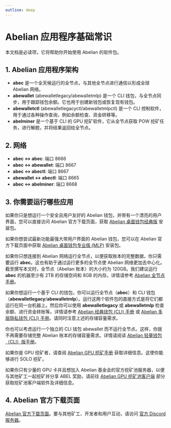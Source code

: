 ```yaml
---
outline: deep
---
```


# Abelian 应用程序基础常识

本文档是必读项，它将帮助你开始使用 Abelian 的软件包。

## 1. Abelian 应用程序架构

- **abec** 是一个全天候运行的全节点，与其他全节点进行通信以形成全球 Abelian 网络。
- **abewallet** (abewalletlegacy/abewalletmlp) 是一个 CLI 钱包，与全节点同步，用于跟踪钱包余额。它也用于创建新钱包或恢复现有钱包。
- **abewalletctl** (abewalletlegacyctl/abewalletmlpctl) 是一个 CLI 控制软件，用于通过各种操作查询，例如余额检查、资金转移等。
- **abelminer** 是一个基于 CLI 的 GPU 挖矿软件，它从全节点获取 POW 挖矿任务，进行解题，并将结果返回给全节点。

## 2. 网络

- **abec <-> abec**: 端口 8666
- **abec <-> abewallet**: 端口 8667
- **abec <-> abectl**: 端口 8667
- **abewallet <-> abectl**: 端口 8665
- **abec <-> abelminer**: 端口 8668

## 3. 你需要运行哪些应用

如果你只是想运行一个安全且用户友好的 Abelian 钱包，并带有一个漂亮的用户界面，您可以直接访问 Abelian 官方下载页面，获取 [Abelian 桌面钱包经典版](/zh/downloads/latest#abelian-桌面钱包经典版) 安装包。

如果你想尝试最新功能最强大带用户界面的 Abelian 钱包，您可以在 Abelian 官方下载页面中获取 [Abelian 桌面钱包专业版 (MLP)](/zh/downloads/latest#abelian-桌面钱包专业版-mlp) 安装包。

如果你只想连接到 Abelian 网络运行全节点，以便获取账本的完整数据，你只需要运行 **abec**。这也有助于通过运行更多的全节点使 Abelian 网络更加去中心化。截至撰写本文时，全节点（Abelian 账本）的大小约为 120GB。我们建议运行 **abec** 的机器至少有 2TB 的存储空间和 8GB 的内存。详情请参考 [Abelian 全节点手册](/zh/guide/cli-full-node)。

如果你想运行一个基于 CLI 的钱包，你可以运行全节点（**abec**）和 CLI 钱包（**abewalletlegacy**/**abewalletmlp**）。运行这两个软件包的直接方式是将它们都运行在同一台机器上。然后你可以使用 **abewalletlegacy** 或 **abewalletmlp** 检查余额、进行资金转账等。详情请参考 [Abelian 经典钱包 (CLI) 手册](/zh/guide/wallet/cli-wallet-legacy) 或 [Abelian 多层隐私钱包 (CLI) 手册](/zh/guide/wallet/cli-wallet-mlp)。请同时注意上述的存储容量需求。

你也可以考虑运行一个独立的 CLI 钱包 abewallet 而不运行全节点。这样，你就不再需要存储完整 Abelian 账本的存储容量需求。详情请阅读 [Abelian 轻量钱包（CLI）版手册](/zh/guide/wallet/cli-wallet-lite)。

如果你是 GPU 挖矿者，请查阅 [Abelian GPU 挖矿手册](/zh/guide/mining/gpu-pool) 获取详细信息。这使你能够进行 SOLO 挖矿。

如果你只有少量的 GPU 卡并且想加入 Abelian 基金会的官方挖矿池服务器，以便与其他矿工一起挖矿并分享 ABEL 奖励，请前往 [Abelian GPU 挖矿池客户端](/zh/downloads/latest#abelian-显卡矿池客户端) 部分获取挖矿池客户端软件及详细信息。

## 4. Abelian 官方下载页面

[Abelian 官方下载页面](/zh/downloads/latest)。要与其他矿工、开发者和用户互动，请访问 [官方 Discord 服务器](https://discord.com/invite/5rrDxP29hx)。
